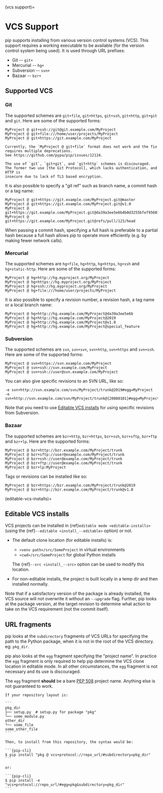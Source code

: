 (vcs support)=
# VCS Support

pip supports installing from various version control systems (VCS).
This support requires a working executable to be available (for the version
control system being used). It is used through URL prefixes:

- Git -- `git+`
- Mercurial -- `hg+`
- Subversion -- `svn+`
- Bazaar -- `bzr+`

## Supported VCS

### Git

The supported schemes are `git+file`, `git+https`, `git+ssh`, `git+http`,
`git+git` and `git`. Here are some of the supported forms:

```none
MyProject @ git+ssh://git@git.example.com/MyProject
MyProject @ git+file:///home/user/projects/MyProject
MyProject @ git+https://git.example.com/MyProject
```

```{warning}
Currently, the `MyProject @ git+file` format does not work and the fix requires multiple deprecations.
See https://github.com/pypa/pip/issues/12124.
```

```{warning}
The use of `git`, `git+git`, and `git+http` schemes is discouraged.
The former two use [the Git Protocol], which lacks authentication, and HTTP is
insecure due to lack of TLS based encryption.
```

[the Git Protocol]: https://git-scm.com/book/en/v2/Git-on-the-Server-The-Protocols

It is also possible to specify a "git ref" such as branch name, a commit hash or
a tag name:

```none
MyProject @ git+https://git.example.com/MyProject.git@master
MyProject @ git+https://git.example.com/MyProject.git@v1.0
MyProject @ git+https://git.example.com/MyProject.git@da39a3ee5e6b4b0d3255bfef95601890afd80709
MyProject @ git+https://git.example.com/MyProject.git@refs/pull/123/head
```

When passing a commit hash, specifying a full hash is preferable to a partial
hash because a full hash allows pip to operate more efficiently (e.g. by
making fewer network calls).

### Mercurial

The supported schemes are `hg+file`, `hg+http`, `hg+https`, `hg+ssh`
and `hg+static-http`. Here are some of the supported forms:

```
MyProject @ hg+http://hg.myproject.org/MyProject
MyProject @ hg+https://hg.myproject.org/MyProject
MyProject @ hg+ssh://hg.myproject.org/MyProject
MyProject @ hg+file:///home/user/projects/MyProject
```

It is also possible to specify a revision number, a revision hash, a tag name
or a local branch name:

```none
MyProject @ hg+http://hg.example.com/MyProject@da39a3ee5e6b
MyProject @ hg+http://hg.example.com/MyProject@2019
MyProject @ hg+http://hg.example.com/MyProject@v1.0
MyProject @ hg+http://hg.example.com/MyProject@special_feature
```

### Subversion

The supported schemes are `svn`, `svn+svn`, `svn+http`, `svn+https` and
`svn+ssh`. Here are some of the supported forms:

```none
MyProject @ svn+https://svn.example.com/MyProject
MyProject @ svn+ssh://svn.example.com/MyProject
MyProject @ svn+ssh://user@svn.example.com/MyProject
```

You can also give specific revisions to an SVN URL, like so:

```none
-e svn+http://svn.example.com/svn/MyProject/trunk@2019#egg=MyProject
-e svn+http://svn.example.com/svn/MyProject/trunk@{20080101}#egg=MyProject
```

Note that you need to use [Editable VCS installs](#editable-vcs-installs) for
using specific revisions from Subversion.

### Bazaar

The supported schemes are `bzr+http`, `bzr+https`, `bzr+ssh`, `bzr+sftp`,
`bzr+ftp` and `bzr+lp`. Here are the supported forms:

```none
MyProject @ bzr+http://bzr.example.com/MyProject/trunk
MyProject @ bzr+sftp://user@example.com/MyProject/trunk
MyProject @ bzr+ssh://user@example.com/MyProject/trunk
MyProject @ bzr+ftp://user@example.com/MyProject/trunk
MyProject @ bzr+lp:MyProject
```

Tags or revisions can be installed like so:

```none
MyProject @ bzr+https://bzr.example.com/MyProject/trunk@2019
MyProject @ bzr+http://bzr.example.com/MyProject/trunk@v1.0
```

(editable-vcs-installs)=

## Editable VCS installs

VCS projects can be installed in {ref}`editable mode <editable-installs>` (using
the {ref}`--editable <install_--editable>` option) or not.

- The default clone location (for editable installs) is:

  - `<venv path>/src/SomeProject` in virtual environments
  - `<cwd>/src/SomeProject` for global Python installs

  The {ref}`--src <install_--src>` option can be used to modify this location.

- For non-editable installs, the project is built locally in a temp dir and then
  installed normally.

Note that if a satisfactory version of the package is already installed, the
VCS source will not overwrite it without an `--upgrade` flag. Further, pip
looks at the package version, at the target revision to determine what action to
take on the VCS requirement (not the commit itself).

## URL fragments

pip looks at the `subdirectory` fragments of VCS URLs for specifying the path to the
Python package, when it is not in the root of the VCS directory. eg: `pkg_dir`.

pip also looks at the `egg` fragment specifying the "project name". In practice the
`egg` fragment is only required to help pip determine the VCS clone location in editable
mode. In all other circumstances, the `egg` fragment is not necessary and its use is
discouraged.

The `egg` fragment **should** be a bare
[PEP 508](https://peps.python.org/pep-0508/) project name. Anything else
is not guaranteed to work.

````{admonition} Example
If your repository layout is:

```
pkg_dir
├── setup.py  # setup.py for package "pkg"
└── some_module.py
other_dir
└── some_file
some_other_file
```

Then, to install from this repository, the syntax would be:

```{pip-cli}
$ pip install "pkg @ vcs+protocol://repo_url/#subdirectory=pkg_dir"
```

or:

```{pip-cli}
$ pip install -e "vcs+protocol://repo_url/#egg=pkg&subdirectory=pkg_dir"
```
````
